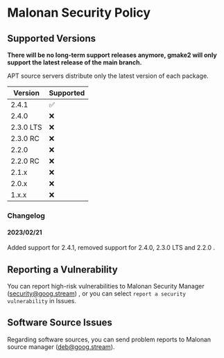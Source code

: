 # Malonan Security Policy

## Supported Versions

**There will be no long-term support releases anymore, gmake2 will only support the latest release of the main branch.**


APT source servers distribute only the latest version of each package.

|   Version  |   Supported        |
| ---------- | ------------------ |
| 2.4.1      | :white_check_mark: |
| 2.4.0      | :x:                |
| 2.3.0 LTS  | :x:                |
| 2.3.0 RC   | :x:                |
| 2.2.0      | :x:                |
| 2.2.0 RC   | :x:                |
| 2.1.x      | :x:                |
| 2.0.x      | :x:                |
| 1.x.x      | :x:                |

### Changelog

#### 2023/02/21
Added support for 2.4.1, removed support for 2.4.0, 2.3.0 LTS and 2.2.0 .

## Reporting a Vulnerability

You can report high-risk vulnerabilities to Malonan Security Manager (security@goog.stream) , or you can select `report a security vulnerability` in Issues.

## Software Source Issues

Regarding software sources, you can send problem reports to Malonan source manager (deb@goog.stream).
